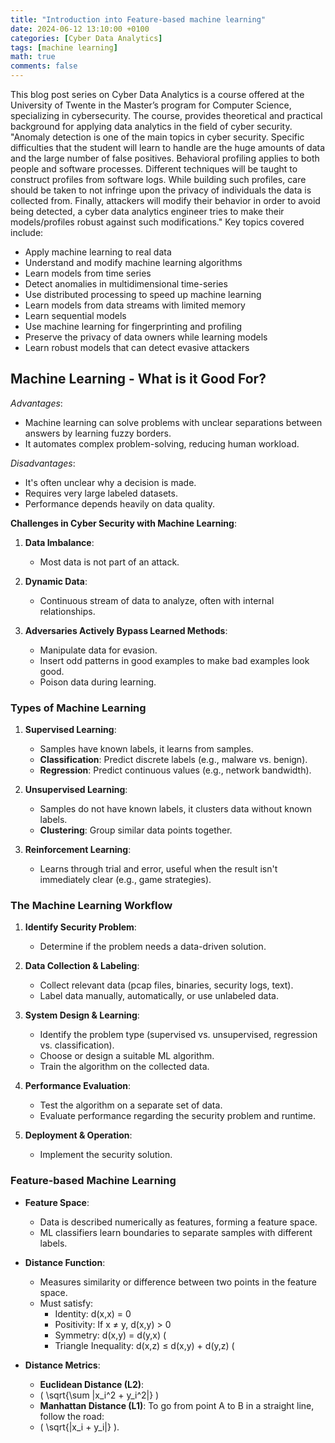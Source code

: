 ```yaml
---
title: "Introduction into Feature-based machine learning"
date: 2024-06-12 13:10:00 +0100
categories: [Cyber Data Analytics]
tags: [machine learning]
math: true
comments: false
---
```

This blog post series on Cyber Data Analytics is a course offered at the University of Twente in the Master’s program for Computer Science, specializing in cybersecurity. The course, provides theoretical and practical background for applying data analytics in the field of cyber security. "Anomaly detection is one of the main topics in cyber security. Specific difficulties that the student will learn to handle are the huge amounts of data and the large number of false positives. Behavioral profiling applies to both people and software processes. Different techniques will be taught to construct profiles from software logs. While building such profiles, care should be taken to not infringe upon the privacy of individuals the data is collected from. Finally, attackers will modify their behavior in order to avoid being detected, a cyber data analytics engineer tries to make their models/profiles robust against such modifications." Key topics covered include:

* Apply machine learning to real data
* Understand and modify machine learning algorithms
* Learn models from time series
* Detect anomalies in multidimensional time-series
* Use distributed processing to speed up machine learning
* Learn models from data streams with limited memory
* Learn sequential models
* Use machine learning for fingerprinting and profiling
* Preserve the privacy of data owners while learning models
* Learn robust models that can detect evasive attackers

## Machine Learning - What is it Good For?

*Advantages*:

* Machine learning can solve problems with unclear separations between answers by learning fuzzy borders.
* It automates complex problem-solving, reducing human workload.

*Disadvantages*:

* It's often unclear why a decision is made.
* Requires very large labeled datasets.
* Performance depends heavily on data quality.

**Challenges in Cyber Security with Machine Learning**:

1. **Data Imbalance**:
   * Most data is not part of an attack.

2. **Dynamic Data**:
   * Continuous stream of data to analyze, often with internal relationships.

3. **Adversaries Actively Bypass Learned Methods**:
   * Manipulate data for evasion.
   * Insert odd patterns in good examples to make bad examples look good.
   * Poison data during learning.

### Types of Machine Learning

1. **Supervised Learning**:
   * Samples have known labels, it learns from samples.
   * **Classification**: Predict discrete labels (e.g., malware vs. benign).
   * **Regression**: Predict continuous values (e.g., network bandwidth).

2. **Unsupervised Learning**:
   * Samples do not have known labels, it clusters data without known labels.
   * **Clustering**: Group similar data points together.

3. **Reinforcement Learning**:
   * Learns through trial and error, useful when the result isn't immediately clear (e.g., game strategies).

### The Machine Learning Workflow

1. **Identify Security Problem**:
   * Determine if the problem needs a data-driven solution.

2. **Data Collection & Labeling**:
   * Collect relevant data (pcap files, binaries, security logs, text).
   * Label data manually, automatically, or use unlabeled data.

3. **System Design & Learning**:
   * Identify the problem type (supervised vs. unsupervised, regression vs. classification).
   * Choose or design a suitable ML algorithm.
   * Train the algorithm on the collected data.

4. **Performance Evaluation**:
   * Test the algorithm on a separate set of data.
   * Evaluate performance regarding the security problem and runtime.

5. **Deployment & Operation**:
   * Implement the security solution.

### Feature-based Machine Learning

* **Feature Space**:
  * Data is described numerically as features, forming a feature space.
  * ML classifiers learn boundaries to separate samples with different labels.

* **Distance Function**:
  * Measures similarity or difference between two points in the feature space.
  * Must satisfy:
    * Identity: d(x,x) = 0
    * Positivity: If x ≠ y, d(x,y) > 0
    * Symmetry: d(x,y) = d(y,x) (
    * Triangle Inequality: d(x,z) ≤ d(x,y) + d(y,z) (

* **Distance Metrics**:
  * **Euclidean Distance (L2)**:
  *   \( \sqrt{\sum |x_i^2 + y_i^2|} \)
  * **Manhattan Distance (L1)**: To go from point A to B in a straight line, follow the road:
  *   \( \sqrt{|x_i + y_i|} \).
